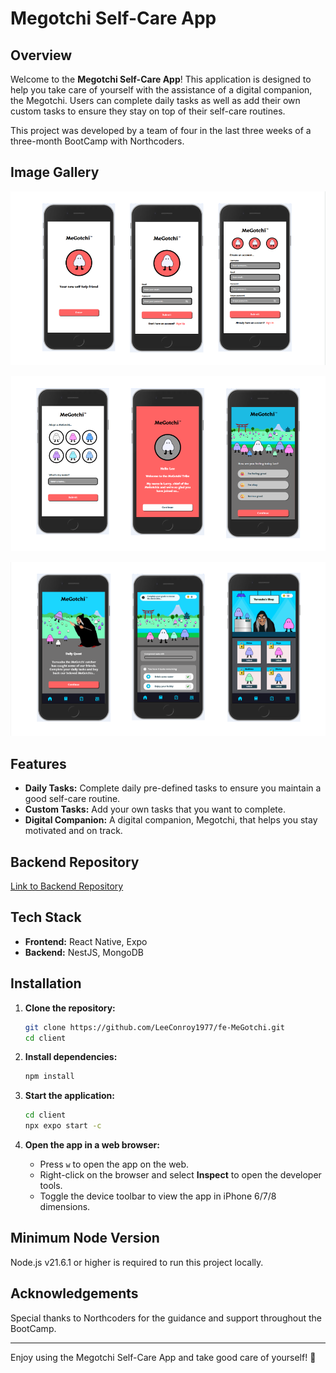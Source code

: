 # Megotchi Self-Care App

## Overview

Welcome to the **Megotchi Self-Care App**! This application is designed to help you take care of yourself with the assistance of a digital companion, the Megotchi. Users can complete daily tasks as well as add their own custom tasks to ensure they stay on top of their self-care routines.

This project was developed by a team of four in the last three weeks of a three-month BootCamp with Northcoders.

## Image Gallery

![Image 1](./read-me-images/read_me_1.png)

![Image 2](./read-me-images/read_me_2.png)

![Image 3](./read-me-images/read_me_3.png)

## Features

- **Daily Tasks:** Complete daily pre-defined tasks to ensure you maintain a good self-care routine.
- **Custom Tasks:** Add your own tasks that you want to complete.
- **Digital Companion:** A digital companion, Megotchi, that helps you stay motivated and on track.

## Backend Repository

[Link to Backend Repository](https://github.com/joecomyn/be-megotchi.git)

## Tech Stack

- **Frontend:** React Native, Expo
- **Backend:** NestJS, MongoDB

## Installation

1. **Clone the repository:**

   ```bash
   git clone https://github.com/LeeConroy1977/fe-MeGotchi.git
   cd client
   ```

2. **Install dependencies:**

   ```bash
   npm install
   ```

3. **Start the application:**

   ```bash
   cd client
   npx expo start -c
   ```

4. **Open the app in a web browser:**

   - Press `w` to open the app on the web.
   - Right-click on the browser and select **Inspect** to open the developer tools.
   - Toggle the device toolbar to view the app in iPhone 6/7/8 dimensions.

## Minimum Node Version

Node.js v21.6.1 or higher is required to run this project locally.

## Acknowledgements

Special thanks to Northcoders for the guidance and support throughout the BootCamp.

---

Enjoy using the Megotchi Self-Care App and take good care of yourself! 🚀
